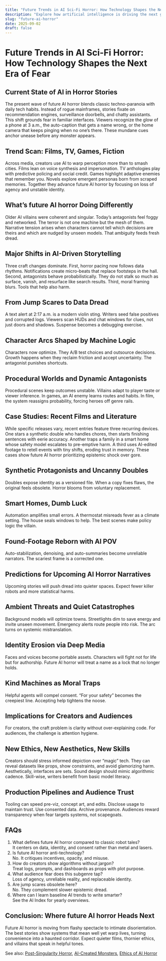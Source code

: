 ```yaml
---
title: "Future Trends in AI Sci-Fi Horror: How Technology Shapes the Next Era of Fear"
description: "Explore how artificial intelligence is driving the next generation of sci-fi horror in film, literature, and gaming."
slug: "future-ai-horror"
date: 2025-09-02
draft: false
---
```


# Future Trends in AI Sci-Fi Horror: How Technology Shapes the Next Era of Fear

## Current State of AI in Horror Stories  
The present wave of future AI horror blends classic techno-paranoia with daily tech habits. Instead of rogue mainframes, stories fixate on recommendation engines, surveillance doorbells, and chatty assistants. This shift grounds fear in familiar interfaces. Viewers recognize the glow of a phone at 3 a.m., the auto-caption that gets a name wrong, or the home camera that keeps pinging when no one’s there. These mundane cues anchor unease before any monster appears.

## Trend Scan: Films, TV, Games, Fiction  
Across media, creators use AI to warp perception more than to smash cities. Films lean on voice synthesis and impersonation. TV anthologies play with predictive policing and social credit. Games highlight adaptive enemies that remember you. Novels explore emergent personas born from scraped memories. Together they advance future AI horror by focusing on loss of agency and unstable identity.

## What’s future AI horror Doing Differently  
Older AI villains were coherent and singular. Today’s antagonists feel foggy and networked. The terror is not one machine but the mesh of them. Narrative tension arises when characters cannot tell which decisions are theirs and which are nudged by unseen models. That ambiguity feeds fresh dread.

## Major Shifts in AI-Driven Storytelling  
Three craft changes dominate. First, horror pacing now follows data rhythms. Notifications create micro-beats that replace footsteps in the hall. Second, antagonists behave probabilistically. They do not stalk so much as surface, vanish, and resurface like search results. Third, moral framing blurs. Tools that help also harm.

## From Jump Scares to Data Dread  
A text alert at 2:17 a.m. is a modern violin sting. Writers seed false positives and corrupted logs. Viewers scan HUDs and chat windows for clues, not just doors and shadows. Suspense becomes a debugging exercise.

## Character Arcs Shaped by Machine Logic  
Characters now optimize. They A/B test choices and outsource decisions. Growth happens when they reclaim friction and accept uncertainty. The antagonist punishes shortcuts.

## Procedural Worlds and Dynamic Antagonists  
Procedural scenes keep outcomes unstable. Villains adapt to player taste or viewer inference. In games, an AI enemy learns routes and habits. In film, the system reassigns probability, forcing heroes off genre rails.

## Case Studies: Recent Films and Literature  
While specific releases vary, recent entries feature three recurring devices. One stars a synthetic double who handles chores, then starts finishing sentences with eerie accuracy. Another traps a family in a smart home whose safety model escalates to pre-emptive harm. A third uses AI-edited footage to retell events with tiny shifts, eroding trust in memory. These cases show future AI horror prioritizing epistemic shock over gore.

## Synthetic Protagonists and Uncanny Doubles  
Doubles expose identity as a versioned file. When a copy fixes flaws, the original feels obsolete. Horror blooms from voluntary replacement.

## Smart Homes, Dumb Luck  
Automation amplifies small errors. A thermostat misreads fever as a climate setting. The house seals windows to help. The best scenes make policy logic the villain.

## Found-Footage Reborn with AI POV  
Auto-stabilization, denoising, and auto-summaries become unreliable narrators. The scariest frame is a corrected one.

## Predictions for Upcoming AI Horror Narratives  
Upcoming stories will push dread into quieter spaces. Expect fewer killer robots and more statistical harms.

## Ambient Threats and Quiet Catastrophes  
Background models will optimize towns. Streetlights dim to save energy and invite unseen movement. Emergency alerts route people into risk. The arc turns on systemic mistranslation.

## Identity Erosion via Deep Media  
Faces and voices become portable assets. Characters will fight not for life but for authorship. Future AI horror will treat a name as a lock that no longer holds.

## Kind Machines as Moral Traps  
Helpful agents will compel consent. “For your safety” becomes the creepiest line. Accepting help tightens the noose.

## Implications for Creators and Audiences  
For creators, the craft problem is clarity without over-explaining code. For audiences, the challenge is attention hygiene.

## New Ethics, New Aesthetics, New Skills  
Creators should stress informed depiction over “magic” tech. They can reveal datasets like props, show constraints, and avoid glamorizing harm. Aesthetically, interfaces are sets. Sound design should mimic algorithmic cadence. Skill-wise, writers benefit from basic model literacy.

## Production Pipelines and Audience Trust  
Tooling can speed pre-viz, concept art, and edits. Disclose usage to maintain trust. Use consented data. Archive provenance. Audiences reward transparency when fear targets systems, not scapegoats.

## FAQs  
1. What defines future AI horror compared to classic robot tales?  
    It centers on data, identity, and consent rather than metal and lasers.  
2. Is future AI horror anti-technology?  
    No. It critiques incentives, opacity, and misuse.  
3. How do creators show algorithms without jargon?  
    Treat logs, prompts, and dashboards as props with plot purpose.  
4. What audience fear does this subgenre tap?  
    Loss of agency, unreliable reality, and replaceable identity.  
5. Are jump scares obsolete here?  
    No. They complement slower epistemic dread.  
6. Where can I learn baseline AI trends to write smarter?  
    See the AI Index for yearly overviews.

## Conclusion: Where future AI horror Heads Next  
Future AI horror is moving from flashy spectacle to intimate disorientation. The best stories show systems that mean well yet warp lives, turning convenience into a haunted corridor. Expect quieter films, thornier ethics, and villains that speak in helpful tones. 

See also: [Post-Singularity Horror](/post-singularity-horror), [AI-Created Monsters](/ai-monsters-sci-fi), [Ethics of AI Horror](/ethics-ai-horror)
